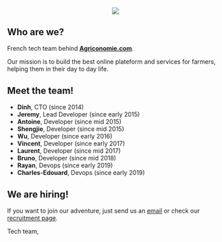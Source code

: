 <h4 align="center">
  <img src="https://www.agriconomie.com/assets/images/front/content/logo-agriconomie.png">
</h4>

## Who are we?

French tech team behind **[Agriconomie.com](https://www.agriconomie.com)**.

Our mission is to build the best online plateform and services for farmers, helping them in their day to day life.

## Meet the team!

- **Dinh**, CTO (since 2014)
- **Jeremy**, Lead Developer (since early 2015)
- **Antoine**, Developer (since mid 2015)
- **Shengjie**, Developer (since mid 2015)
- **Wu**, Developer (since early 2016)
- **Vincent**, Developer (since early 2017)
- **Laurent**, Developer (since mid 2017)
- **Bruno**, Developer (since mid 2018)
- **Rayan**, Devops (since early 2019)
- **Charles-Edouard**, Devops (since early 2019)

## We are hiring!

If you want to join our adventure, just send us an [email](mailto:tech+recruitment@agriconomie.com) or check our [recruitment page](https://www.agriconomie.com/recrutement).

Tech team,
